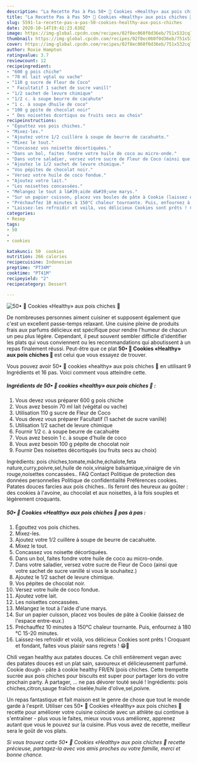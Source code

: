```yaml
---
description: "La Recette Pas à Pas 50• 🍪 Cookies «Healthy» aux pois chiches 🍪"
title: "La Recette Pas à Pas 50• 🍪 Cookies «Healthy» aux pois chiches 🍪"
slug: 5591-la-recette-pas-a-pas-50-cookies-healthy-aux-pois-chiches
date: 2020-10-14T19:41:23.630Z
image: https://img-global.cpcdn.com/recipes/02f8ec060f0d36eb/751x532cq70/50•-🍪-cookies-healthy-aux-pois-chiches-🍪-photo-principale-de-la-recette.jpg
thumbnail: https://img-global.cpcdn.com/recipes/02f8ec060f0d36eb/751x532cq70/50•-🍪-cookies-healthy-aux-pois-chiches-🍪-photo-principale-de-la-recette.jpg
cover: https://img-global.cpcdn.com/recipes/02f8ec060f0d36eb/751x532cq70/50•-🍪-cookies-healthy-aux-pois-chiches-🍪-photo-principale-de-la-recette.jpg
author: Roxie Hampton
ratingvalue: 3.7
reviewcount: 12
recipeingredient:
- "600 g pois chiche"
- "70 ml lait vgtal ou vache"
- "110 g sucre de Fleur de Coco"
- " Facultatif 1 sachet de sucre vanill"
- "1/2 sachet de levure chimique"
- "1/2 c. à soupe beurre de cacahute"
- "1 c. à soupe dhuile de coco"
- "100 g ppite de chocolat noir"
- " Des noisettes dcortiqus ou fruits secs au choix"
recipeinstructions:
- "Égouttez vos pois chiches."
- "Mixez-les."
- "Ajoutez votre 1/2 cuillère à soupe de beurre de cacahuète."
- "Mixez le tout."
- "Concassez vos noisette décortiquées."
- "Dans un bol, faites fondre votre huile de coco au micro-onde."
- "Dans votre saladier, versez votre sucre de Fleur de Coco (ainsi que votre sachet de sucre vanillé si vous le souhaitez.)"
- "Ajoutez le 1/2 sachet de levure chimique."
- "Vos pépites de chocolat noir."
- "Versez votre huile de coco fondue."
- "Ajoutez votre lait."
- "Les noisettes concassées."
- "Mélangez le tout à l&#39;aide d&#39;une marys."
- "Sur un papier cuisson, placez vos boules de pâte à Cookie (laissez de l&#39;espace entre-eux.)"
- "Préchauffez 10 minutes à 150°C chaleur tournante. Puis, enfournez à 180 °C 15-20 minutes."
- "Laissez-les refroidir et voilà, vos délicieux Cookies sont prêts ! Croquant et fondant, faites vous plaisir sans regrets ! 😁🍪"
categories:
- Resep
tags:
- 50
- 
- cookies

katakunci: 50  cookies 
nutrition: 266 calories
recipecuisine: Indonesian
preptime: "PT34M"
cooktime: "PT41M"
recipeyield: "2"
recipecategory: Dessert

---
```



![50• 🍪 Cookies «Healthy» aux pois chiches 🍪](https://img-global.cpcdn.com/recipes/02f8ec060f0d36eb/751x532cq70/50•-🍪-cookies-healthy-aux-pois-chiches-🍪-photo-principale-de-la-recette.jpg)

De nombreuses personnes aiment cuisiner et supposent également que c'est un excellent passe-temps relaxant. Une cuisine pleine de produits frais aux parfums délicieux est spécifique pour rendre l'humeur de chacun un peu plus légère. Cependant, il peut souvent sembler difficile d'identifier les plats qui vous conviennent ou les recommandations qui aboutissent à un repas finalement réussi. Peut-être que ce plat <strong> 50• 🍪 Cookies «Healthy» aux pois chiches 🍪 </strong> est celui que vous essayez de trouver.

<!--inarticleads1-->

Vous pouvez avoir 50• 🍪 cookies «healthy» aux pois chiches 🍪 en utilisant 9 Ingrédients et 16 pas. Voici comment vous atteindre cette.

##### Ingrédients de 50• 🍪 cookies «healthy» aux pois chiches 🍪 :

1. Vous devez vous préparer 600 g pois chiche
1. Vous avez besoin 70 ml lait (végétal ou vache)
1. Utilisation 110 g sucre de Fleur de Coco
1. Vous devez vous préparer  Facultatif (1 sachet de sucre vanillé)
1. Utilisation 1/2 sachet de levure chimique
1. Fournir 1/2 c. à soupe beurre de cacahuète
1. Vous avez besoin 1 c. à soupe d&#39;huile de coco
1. Vous avez besoin 100 g pépite de chocolat noir
1. Fournir  Des noisettes décortiqués (ou fruits secs au choix)


Ingrédients: pois chiches,tomate,mâche,échalote,feta nature,curry,poivre,sel,huile de noix,vinaigre balsamique,vinaigre de vin rouge,noisettes concassées.. FAQ Contact Politique de protection des données personnelles Politique de confidentialité Préférences cookies. Patates douces farcies aux pois chiches.. Ils feront des heureux au goûter : des cookies à l&#39;avoine, au chocolat et aux noisettes, à la fois souples et légèrement croquants. 

<!--inarticleads2-->

##### 50• 🍪 Cookies «Healthy» aux pois chiches 🍪 pas à pas :

1. Égouttez vos pois chiches.
1. Mixez-les.
1. Ajoutez votre 1/2 cuillère à soupe de beurre de cacahuète.
1. Mixez le tout.
1. Concassez vos noisette décortiquées.
1. Dans un bol, faites fondre votre huile de coco au micro-onde.
1. Dans votre saladier, versez votre sucre de Fleur de Coco (ainsi que votre sachet de sucre vanillé si vous le souhaitez.)
1. Ajoutez le 1/2 sachet de levure chimique.
1. Vos pépites de chocolat noir.
1. Versez votre huile de coco fondue.
1. Ajoutez votre lait.
1. Les noisettes concassées.
1. Mélangez le tout à l&#39;aide d&#39;une marys.
1. Sur un papier cuisson, placez vos boules de pâte à Cookie (laissez de l&#39;espace entre-eux.)
1. Préchauffez 10 minutes à 150°C chaleur tournante. Puis, enfournez à 180 °C 15-20 minutes.
1. Laissez-les refroidir et voilà, vos délicieux Cookies sont prêts ! Croquant et fondant, faites vous plaisir sans regrets ! 😁🍪


Chili vegan healthy aux patates douces. Ce chili entièrement vegan avec des patates douces est un plat sain, savoureux et délicieusement parfumé. Cookie dough - pâte à cookie healthy FR/EN (pois chiches. Cette trempette sucrée aux pois chiches pour biscuits est super pour partager lors do votre prochain party. À partager, … ne pas dévorer touté seulé ! Ingrédients: pois chiches,citron,sauge fraîche ciselée,huile d&#39;olive,sel,poivre. 

<!--inarticleads1-->

<p>
Un repas fantastique et fait maison est le genre de chose que tout le monde garde à l'esprit. Utiliser ces 50• 🍪 Cookies «Healthy» aux pois chiches 🍪 recette pour améliorer votre cuisine coïncide avec un athlète qui continue à s'entraîner - plus vous le faites, mieux vous vous améliorez, apprenez autant que vous le pouvez sur la cuisine. Plus vous avez de recette, meilleur sera le goût de vos plats.
</p>

<p>
<i>Si vous trouvez cette 50• 🍪 Cookies «Healthy» aux pois chiches 🍪 recette précieuse, partagez-la avec vos amis proches ou votre famille, merci et bonne chance.</i>
</p>
